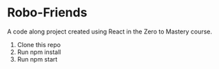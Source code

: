 # Robo-Friends
A code along project created using React in the Zero to Mastery course.


1. Clone this repo
2. Run npm install
3. Run npm start
